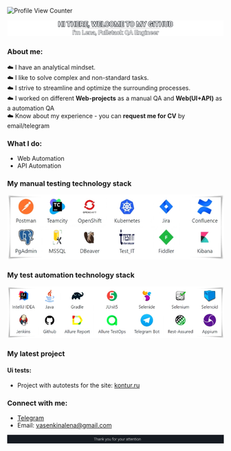 ![Profile View Counter](https://komarev.com/ghpvc/?username=elf-elf&color=161B22)
<div align="center">
  <img src="https://github.com/elf-elf/elf-elf/blob/main/my_header_.png" />
</div>

### About me:

   ☁️ I have an analytical mindset.  
   ☁️ I like to solve complex and non-standard tasks.  
   ☁️ I strive to streamline and optimize the surrounding processes.  
   ☁️ I worked on different **Web-projects** as a manual QA and **Web(UI+API)** as a automation QA    
   ☁️ Know about my experience - you can **request me for CV** by email/telegram    
  
    
<h3 align="left">What I do: </h3>

- Web Automation  
- API Automation  

### My manual testing technology stack
<div align="left">
  <img src="https://github.com/elf-elf/elf-elf/blob/main/My_Manual_black.png" />
</div>

### My test automation technology stack
<div align="left">
  <img src="https://github.com/elf-elf/elf-elf/blob/main/My_Auto_black.png" />
</div>

### My latest project
#### Ui tests:
- Project with autotests for the site: [kontur.ru](https://github.com/elf-elf/KonturUiTests)

### Connect with me:
- [Telegram](https://t.me/EA_Elena_Alexandrova)
- Email: vasenkinalena@gmail.com

<div align="left">
  <img src="https://github.com/elf-elf/elf-elf/blob/main/footer.png" />
</div>



